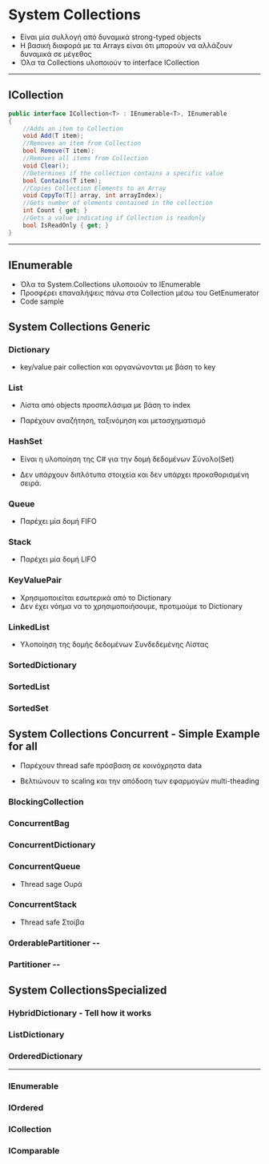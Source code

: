 # System Collections

* Είναι μία συλλογή από δυναμικά strong-typed objects
* Η βασική διαφορά με τα Arrays είναι ότι μπορούν να αλλάζουν δυναμικά σε μέγεθος
* Όλα τα Collections υλοποιούν το interface ICollection

---

## ICollection

```csharp
public interface ICollection<T> : IEnumerable<T>, IEnumerable
{
    //Adds an item to Collection
    void Add(T item);
    //Removes an item from Collection
    bool Remove(T item);
    //Removes all items from Collection
    void Clear();
    //Determines if the collection contains a specific value
    bool Contains(T item);
    //Copies Collection Elements to an Array
    void CopyTo(T[] array, int arrayIndex);
    //Gets number of elements contained in the collection
    int Count { get; }
    //Gets a value indicating if Collection is readonly
    bool IsReadOnly { get; }
}
```

---

## IEnumerable

* Όλα τα System.Collections υλοποιούν το IEnumerable
* Προσφέρει επαναλήψεις πάνω στα Collection μέσω του GetEnumerator
* Code sample


## System Collections Generic

### Dictionary

* key/value pair collection και οργανώνονται με βάση το key

### List

* Λίστα από objects προσπελάσιμα με βάση τo index

* Παρέχουν αναζήτηση, ταξινόμηση και μετασχηματισμό

### HashSet

* Είναι η υλοποίηση της C# για την δομή δεδομένων Σύνολο(Set)

* Δεν υπάρχουν διπλότυπα στοιχεία και δεν υπάρχει προκαθορισμένη σειρά.

### Queue

* Παρέχει μία δομή FIFO

### Stack

* Παρέχει μία δομή LIFO

### KeyValuePair

* Χρησιμοποιείται εσωτερικά από το Dictionary
* Δεν έχει νόημα να το χρησιμοποιήσουμε, προτιμούμε το Dictionary

### LinkedList

* Υλοποίηση της δομής δεδομένων Συνδεδεμένης Λίστας

### SortedDictionary

### SortedList

### SortedSet

## System Collections Concurrent - Simple Example for all

* Παρέχουν thread safe πρόσβαση σε κοινόχρηστα data

* Βελτιώνουν το scaling και την απόδοση των εφαρμογών multi-theading

### BlockingCollection

### ConcurrentBag

### ConcurrentDictionary

### ConcurrentQueue

* Thread sage Ουρά

### ConcurrentStack

* Thread safe Στοίβα

### OrderablePartitioner --

### Partitioner --

## System Collections ​Specialized

### HybridDictionary - Tell how it works

### ListDictionary

### OrderedDictionary

---

### IEnumerable

### IOrdered

### ICollection

### IComparable
